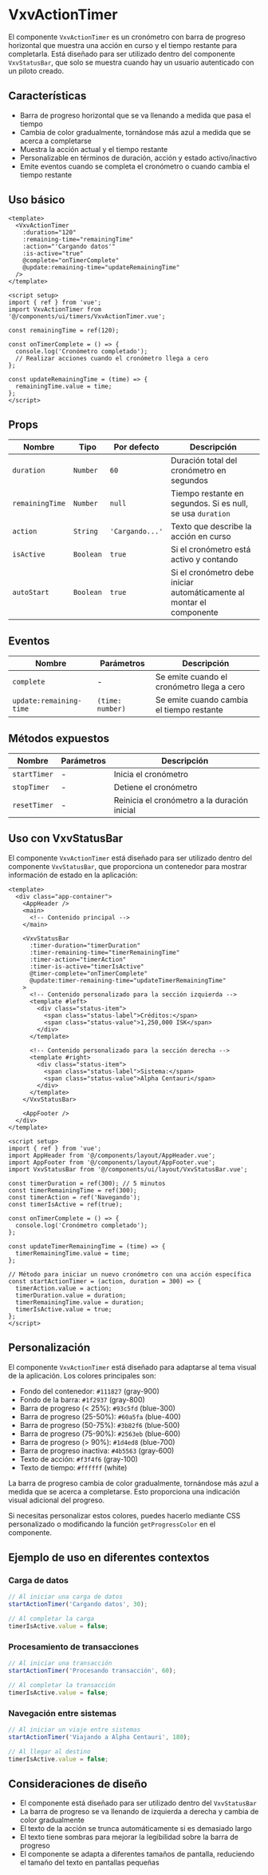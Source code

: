 # VxvActionTimer

El componente `VxvActionTimer` es un cronómetro con barra de progreso horizontal que muestra una acción en curso y el tiempo restante para completarla. Está diseñado para ser utilizado dentro del componente `VxvStatusBar`, que solo se muestra cuando hay un usuario autenticado con un piloto creado.

## Características

- Barra de progreso horizontal que se va llenando a medida que pasa el tiempo
- Cambia de color gradualmente, tornándose más azul a medida que se acerca a completarse
- Muestra la acción actual y el tiempo restante
- Personalizable en términos de duración, acción y estado activo/inactivo
- Emite eventos cuando se completa el cronómetro o cuando cambia el tiempo restante

## Uso básico

```vue
<template>
  <VxvActionTimer
    :duration="120"
    :remaining-time="remainingTime"
    :action="'Cargando datos'"
    :is-active="true"
    @complete="onTimerComplete"
    @update:remaining-time="updateRemainingTime"
  />
</template>

<script setup>
import { ref } from 'vue';
import VxvActionTimer from '@/components/ui/timers/VxvActionTimer.vue';

const remainingTime = ref(120);

const onTimerComplete = () => {
  console.log('Cronómetro completado');
  // Realizar acciones cuando el cronómetro llega a cero
};

const updateRemainingTime = (time) => {
  remainingTime.value = time;
};
</script>
```

## Props

| Nombre | Tipo | Por defecto | Descripción |
|--------|------|-------------|-------------|
| `duration` | `Number` | `60` | Duración total del cronómetro en segundos |
| `remainingTime` | `Number` | `null` | Tiempo restante en segundos. Si es null, se usa `duration` |
| `action` | `String` | `'Cargando...'` | Texto que describe la acción en curso |
| `isActive` | `Boolean` | `true` | Si el cronómetro está activo y contando |
| `autoStart` | `Boolean` | `true` | Si el cronómetro debe iniciar automáticamente al montar el componente |

## Eventos

| Nombre | Parámetros | Descripción |
|--------|------------|-------------|
| `complete` | - | Se emite cuando el cronómetro llega a cero |
| `update:remaining-time` | `(time: number)` | Se emite cuando cambia el tiempo restante |

## Métodos expuestos

| Nombre | Parámetros | Descripción |
|--------|------------|-------------|
| `startTimer` | - | Inicia el cronómetro |
| `stopTimer` | - | Detiene el cronómetro |
| `resetTimer` | - | Reinicia el cronómetro a la duración inicial |

## Uso con VxvStatusBar

El componente `VxvActionTimer` está diseñado para ser utilizado dentro del componente `VxvStatusBar`, que proporciona un contenedor para mostrar información de estado en la aplicación:

```vue
<template>
  <div class="app-container">
    <AppHeader />
    <main>
      <!-- Contenido principal -->
    </main>

    <VxvStatusBar
      :timer-duration="timerDuration"
      :timer-remaining-time="timerRemainingTime"
      :timer-action="timerAction"
      :timer-is-active="timerIsActive"
      @timer-complete="onTimerComplete"
      @update:timer-remaining-time="updateTimerRemainingTime"
    >
      <!-- Contenido personalizado para la sección izquierda -->
      <template #left>
        <div class="status-item">
          <span class="status-label">Créditos:</span>
          <span class="status-value">1,250,000 ISK</span>
        </div>
      </template>

      <!-- Contenido personalizado para la sección derecha -->
      <template #right>
        <div class="status-item">
          <span class="status-label">Sistema:</span>
          <span class="status-value">Alpha Centauri</span>
        </div>
      </template>
    </VxvStatusBar>

    <AppFooter />
  </div>
</template>

<script setup>
import { ref } from 'vue';
import AppHeader from '@/components/layout/AppHeader.vue';
import AppFooter from '@/components/layout/AppFooter.vue';
import VxvStatusBar from '@/components/ui/layout/VxvStatusBar.vue';

const timerDuration = ref(300); // 5 minutos
const timerRemainingTime = ref(300);
const timerAction = ref('Navegando');
const timerIsActive = ref(true);

const onTimerComplete = () => {
  console.log('Cronómetro completado');
};

const updateTimerRemainingTime = (time) => {
  timerRemainingTime.value = time;
};

// Método para iniciar un nuevo cronómetro con una acción específica
const startActionTimer = (action, duration = 300) => {
  timerAction.value = action;
  timerDuration.value = duration;
  timerRemainingTime.value = duration;
  timerIsActive.value = true;
};
</script>
```

## Personalización

El componente `VxvActionTimer` está diseñado para adaptarse al tema visual de la aplicación. Los colores principales son:

- Fondo del contenedor: `#111827` (gray-900)
- Fondo de la barra: `#1f2937` (gray-800)
- Barra de progreso (< 25%): `#93c5fd` (blue-300)
- Barra de progreso (25-50%): `#60a5fa` (blue-400)
- Barra de progreso (50-75%): `#3b82f6` (blue-500)
- Barra de progreso (75-90%): `#2563eb` (blue-600)
- Barra de progreso (> 90%): `#1d4ed8` (blue-700)
- Barra de progreso inactiva: `#4b5563` (gray-600)
- Texto de acción: `#f3f4f6` (gray-100)
- Texto de tiempo: `#ffffff` (white)

La barra de progreso cambia de color gradualmente, tornándose más azul a medida que se acerca a completarse. Esto proporciona una indicación visual adicional del progreso.

Si necesitas personalizar estos colores, puedes hacerlo mediante CSS personalizado o modificando la función `getProgressColor` en el componente.

## Ejemplo de uso en diferentes contextos

### Carga de datos

```javascript
// Al iniciar una carga de datos
startActionTimer('Cargando datos', 30);

// Al completar la carga
timerIsActive.value = false;
```

### Procesamiento de transacciones

```javascript
// Al iniciar una transacción
startActionTimer('Procesando transacción', 60);

// Al completar la transacción
timerIsActive.value = false;
```

### Navegación entre sistemas

```javascript
// Al iniciar un viaje entre sistemas
startActionTimer('Viajando a Alpha Centauri', 180);

// Al llegar al destino
timerIsActive.value = false;
```

## Consideraciones de diseño

- El componente está diseñado para ser utilizado dentro del `VxvStatusBar`
- La barra de progreso se va llenando de izquierda a derecha y cambia de color gradualmente
- El texto de la acción se trunca automáticamente si es demasiado largo
- El texto tiene sombras para mejorar la legibilidad sobre la barra de progreso
- El componente se adapta a diferentes tamaños de pantalla, reduciendo el tamaño del texto en pantallas pequeñas
